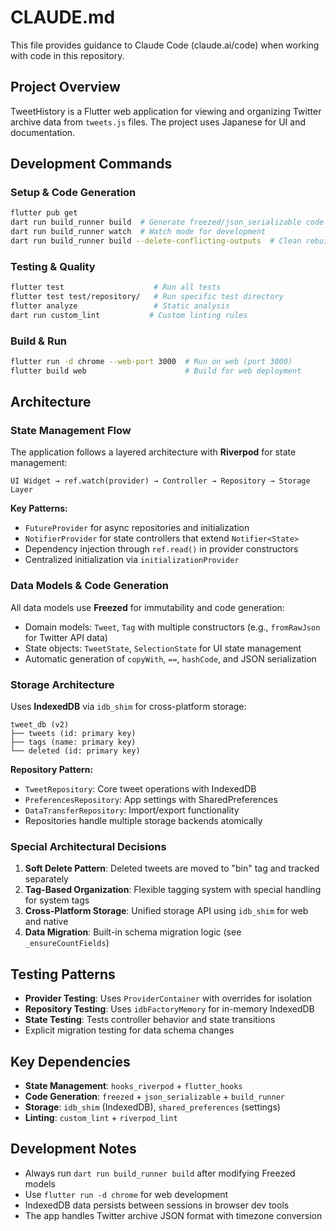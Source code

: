 # CLAUDE.md

This file provides guidance to Claude Code (claude.ai/code) when working with code in this repository.

## Project Overview

TweetHistory is a Flutter web application for viewing and organizing Twitter archive data from `tweets.js` files. The project uses Japanese for UI and documentation.

## Development Commands

### Setup & Code Generation
```bash
flutter pub get
dart run build_runner build  # Generate freezed/json_serializable code
dart run build_runner watch  # Watch mode for development
dart run build_runner build --delete-conflicting-outputs  # Clean rebuild
```

### Testing & Quality
```bash
flutter test                    # Run all tests
flutter test test/repository/   # Run specific test directory
flutter analyze                 # Static analysis
dart run custom_lint           # Custom linting rules
```

### Build & Run
```bash
flutter run -d chrome --web-port 3000  # Run on web (port 3000)
flutter build web                      # Build for web deployment
```

## Architecture

### State Management Flow
The application follows a layered architecture with **Riverpod** for state management:

```
UI Widget → ref.watch(provider) → Controller → Repository → Storage Layer
```

**Key Patterns:**
- `FutureProvider` for async repositories and initialization
- `NotifierProvider` for state controllers that extend `Notifier<State>`
- Dependency injection through `ref.read()` in provider constructors
- Centralized initialization via `initializationProvider`

### Data Models & Code Generation
All data models use **Freezed** for immutability and code generation:

- Domain models: `Tweet`, `Tag` with multiple constructors (e.g., `fromRawJson` for Twitter API data)
- State objects: `TweetState`, `SelectionState` for UI state management
- Automatic generation of `copyWith`, `==`, `hashCode`, and JSON serialization

### Storage Architecture
Uses **IndexedDB** via `idb_shim` for cross-platform storage:

```
tweet_db (v2)
├── tweets (id: primary key)
├── tags (name: primary key)
└── deleted (id: primary key)
```

**Repository Pattern:**
- `TweetRepository`: Core tweet operations with IndexedDB
- `PreferencesRepository`: App settings with SharedPreferences  
- `DataTransferRepository`: Import/export functionality
- Repositories handle multiple storage backends atomically

### Special Architectural Decisions

1. **Soft Delete Pattern**: Deleted tweets are moved to "bin" tag and tracked separately
2. **Tag-Based Organization**: Flexible tagging system with special handling for system tags
3. **Cross-Platform Storage**: Unified storage API using `idb_shim` for web and native
4. **Data Migration**: Built-in schema migration logic (see `_ensureCountFields`)

## Testing Patterns

- **Provider Testing**: Uses `ProviderContainer` with overrides for isolation
- **Repository Testing**: Uses `idbFactoryMemory` for in-memory IndexedDB
- **State Testing**: Tests controller behavior and state transitions
- Explicit migration testing for data schema changes

## Key Dependencies

- **State Management**: `hooks_riverpod` + `flutter_hooks`
- **Code Generation**: `freezed` + `json_serializable` + `build_runner`
- **Storage**: `idb_shim` (IndexedDB), `shared_preferences` (settings)
- **Linting**: `custom_lint` + `riverpod_lint`

## Development Notes

- Always run `dart run build_runner build` after modifying Freezed models
- Use `flutter run -d chrome` for web development
- IndexedDB data persists between sessions in browser dev tools
- The app handles Twitter archive JSON format with timezone conversion